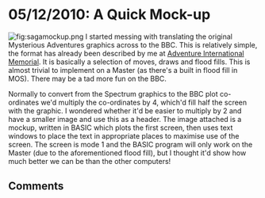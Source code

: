 # 05/12/2010: A Quick Mock-up

![](../../retrosoftwarecouk_wiki-20160918-wikidump/images/sagamockup.png "fig:sagamockup.png") I started messing with translating the original Mysterious Adventures graphics across to the BBC. This is relatively simple, the format has already been described by me at [Adventure International Memorial](http://aimemorial.if-legends.org/gfxldp.html). It is basically a selection of moves, draws and flood fills. This is almost trivial to implement on a Master (as there's a built in flood fill in MOS). There may be a tad more fun on the BBC.

Normally to convert from the Spectrum graphics to the BBC plot co-ordinates we'd multiply the co-ordinates by 4, which'd fill half the screen with the graphic. I wondered whether it'd be easier to multiply by 2 and have a smaller image and use this as a header. The image attached is a mockup, written in BASIC which plots the first screen, then uses text windows to place the text in appropriate places to maximise use of the screen. The screen is mode 1 and the BASIC program will only work on the Master (due to the aforementioned flood fill), but I thought it'd show how much better we can be than the other computers!

## Comments
